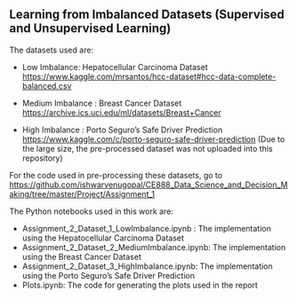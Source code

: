 ## Learning from Imbalanced Datasets (Supervised and Unsupervised Learning)

The datasets used are:

* Low Imbalance: Hepatocellular Carcinoma Dataset https://www.kaggle.com/mrsantos/hcc-dataset#hcc-data-complete-balanced.csv

* Medium Imbalance : Breast Cancer Dataset https://archive.ics.uci.edu/ml/datasets/Breast+Cancer

* High Imbalance : Porto Seguro’s Safe Driver Prediction https://www.kaggle.com/c/porto-seguro-safe-driver-prediction (Due to the large size, the pre-processed dataset was not uploaded into this repository)

For the code used in pre-processing these datasets, go to https://github.com/ishwarvenugopal/CE888_Data_Science_and_Decision_Making/tree/master/Project/Assignment_1

The Python notebooks used in this work are:

* Assignment_2_Dataset_1_LowImbalance.ipynb : The implementation using the Hepatocellular Carcinoma Dataset
* Assignment_2_Dataset_2_MediumImbalance.ipynb: The implementation using the Breast Cancer Dataset
* Assignment_2_Dataset_3_HighImbalance.ipynb: The implementation using the Porto Seguro’s Safe Driver Prediction
* Plots.ipynb: The code for generating the plots used in the report
